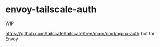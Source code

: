 # envoy-tailscale-auth

WIP

https://github.com/tailscale/tailscale/tree/main/cmd/nginx-auth but for Envoy
